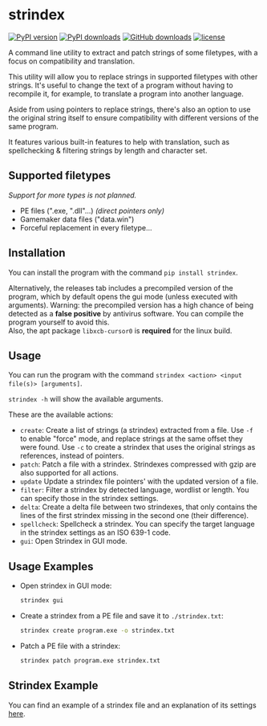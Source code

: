 # strindex
[![PyPI version](https://img.shields.io/pypi/v/strindex?label=PyPI%20version)](https://pypi.org/project/strindex/)
[![PyPI downloads](https://img.shields.io/pypi/dm/strindex?label=PyPI%20downloads)](https://pypi.org/project/strindex/)
[![GitHub downloads](https://img.shields.io/github/downloads/zWolfrost/strindex/total?label=GitHub%20downloads)](https://github.com/zWolfrost/strindex/releases/latest)
[![license](https://img.shields.io/github/license/zWolfrost/strindex)](LICENSE)

A command line utility to extract and patch strings of some filetypes, with a focus on compatibility and translation.

This utility will allow you to replace strings in supported filetypes with other strings. It's useful to change the text of a program without having to recompile it, for example, to translate a program into another language.

Aside from using pointers to replace strings, there's also an option to use the original string itself to ensure compatibility with different versions of the same program.

It features various built-in features to help with translation, such as spellchecking & filtering strings by length and character set.

## Supported filetypes
*Support for more types is not planned.*
- PE files (".exe, ".dll"...) *(direct pointers only)*
- Gamemaker data files ("data.win")
- Forceful replacement in every filetype...

## Installation
You can install the program with the command `pip install strindex`.

Alternatively, the releases tab includes a precompiled version of the program, which by default opens the gui mode (unless executed with arguments). Warning: the precompiled version has a high chance of being detected as a **false positive** by antivirus software. You can compile the program yourself to avoid this.<br>Also, the apt package `libxcb-cursor0` is **required** for the linux build.

## Usage
You can run the program with the command `strindex <action> <input file(s)> [arguments]`.

`strindex -h` will show the available arguments.

These are the available actions:
- `create`: Create a list of strings (a strindex) extracted from a file. Use `-f` to enable "force" mode, and replace strings at the same offset they were found. Use `-c` to create a strindex that uses the original strings as references, instead of pointers.
- `patch`: Patch a file with a strindex. Strindexes compressed with gzip are also supported for all actions.
- `update` Update a strindex file pointers' with the updated version of a file.
- `filter`: Filter a strindex by detected language, wordlist or length. You can specify those in the strindex settings.
- `delta`: Create a delta file between two strindexes, that only contains the lines of the first strindex missing in the second one (their difference).
- `spellcheck`: Spellcheck a strindex. You can specify the target language in the strindex settings as an ISO 639-1 code.
- `gui`: Open Strindex in GUI mode.

## Usage Examples
- Open strindex in GUI mode:
  ```sh
  strindex gui
  ```
- Create a strindex from a PE file and save it to `./strindex.txt`:
  ```sh
  strindex create program.exe -o strindex.txt
  ```
- Patch a PE file with a strindex:
  ```sh
  strindex patch program.exe strindex.txt
  ```

## Strindex Example
You can find an example of a strindex file and an explanation of its settings [here](strindex_example.txt).
